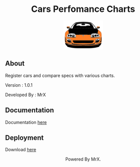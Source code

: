 <div align="center"><h1>Cars Perfomance Charts</h1></div>

<p align="center">
  <img src="icon.png">
</p>

<h2>About</h2>

<p>Register cars and compare specs with various charts.</p>
<p>Version : 1.0.1</p>
<p>Developed By : MrX</p>


<h2>Documentation</h2>

<p>Documentation <a href="https://raw.githack.com/MrX456/Cars_Performance_Charts/main/_Documentation/C%23%20Doc/html/index.html">here</a></p>


<h2>Deployment</h2>

<p>Download <a href="https://github.com/MrX456/Cars_Performance_Charts/raw/main/_Deployment/cars_perfomance_charts_installer_1.0.1.msi">here</a></p>


<p align="center">Powered By MrX.</p>
